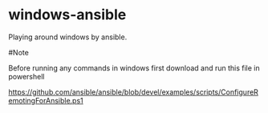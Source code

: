 # windows-ansible
Playing around windows by ansible.



#Note

Before running any commands in windows first download and run this file in powershell 

https://github.com/ansible/ansible/blob/devel/examples/scripts/ConfigureRemotingForAnsible.ps1
